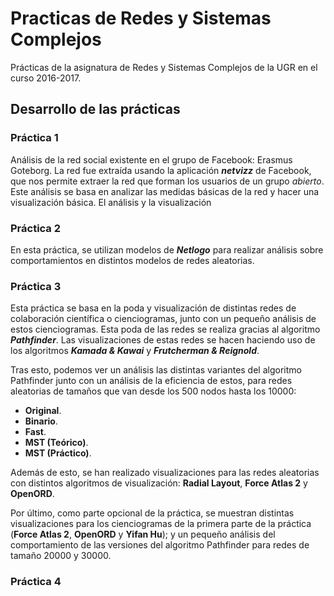 # Practicas de Redes y Sistemas Complejos
Prácticas de la asignatura de Redes y Sistemas Complejos de la UGR en el curso 2016-2017.

## Desarrollo de las prácticas

### Práctica 1

Análisis de la red social existente en el grupo de Facebook: Erasmus Goteborg. La red fue extraída usando la aplicación ___netvizz___ de Facebook, que nos permite extraer la red que forman los usuarios de un grupo _abierto_. Este análisis se basa en analizar las medidas básicas de la red y hacer una visualización básica. El análisis y la visualización 

### Práctica 2

En esta práctica, se utilizan modelos de ___Netlogo___ para realizar análisis sobre comportamientos en distintos modelos de redes aleatorias. 

### Práctica 3

Esta práctica se basa en la poda y visualización de distintas redes de colaboración científica o cienciogramas, junto con un pequeño análisis de estos cienciogramas. Esta poda de las redes se realiza gracias al algoritmo ___Pathfinder___. Las visualizaciones de estas redes se hacen haciendo uso de los algoritmos ___Kamada & Kawai___ y ___Frutcherman & Reignold___. 

Tras esto, podemos ver un análisis las distintas variantes del algoritmo Pathfinder junto con un análisis de la eficiencia de estos, para redes aleatorias de tamaños que van desde los 500 nodos hasta los 10000:

* __Original__.
* __Binario__.
* __Fast__.
* __MST (Teórico)__.
* __MST (Práctico)__.

Además de esto, se han realizado visualizaciones para las redes aleatorias con distintos algoritmos de visualización: __Radial Layout__, __Force Atlas 2__ y __OpenORD__.

Por último, como parte opcional de la práctica, se muestran distintas visualizaciones para los cienciogramas de la primera parte de la práctica (__Force Atlas 2__, __OpenORD__ y __Yifan Hu__); y un pequeño análisis del comportamiento de las versiones del algoritmo Pathfinder para redes de tamaño 20000 y 30000.


### Práctica 4

